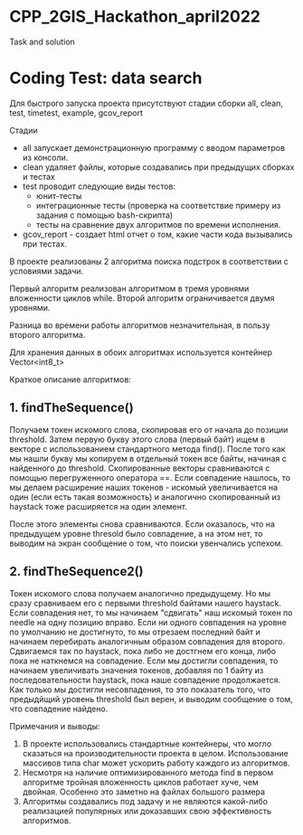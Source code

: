 # CPP_2GIS_Hackathon_april2022
Task and solution
# Coding Test: data search

Для быстрого запуска проекта присутствуют стадии сборки all, clean, test, timetest, example, gcov_report

Стадии
- all запускает демонстрационную программу с вводом параметров из консоли.
- clean удаляет файлы, которые создавались при предыдущих сборках и тестах
- test проводит следующие виды тестов:
  - юнит-тесты
  - интеграционные тесты (проверка на соответствие примеру из задания с помощью bash-скрипта)
  - тесты на сравнение двух алгоритмов по времени исполнения.
- gcov_report - создает html отчет о том, какие части кода вызывались при тестах.


В проекте реализованы 2 алгоритма поиска подстрок в соответствии с условиями задачи.

Первый алгоритм реализован алгоритмом в тремя уровнями вложенности циклов while.
Второй алгоритм ограничивается двумя уровнями.

Разница во времени работы алгоритмов незначительная, в пользу второго алгоритма.

Для хранения данных в обоих алгоритмах используется контейнер Vector<int8_t>

Краткое описание алгоритмов:

## 1.  findTheSequence()

Получаем токен искомого слова, скопировав его от начала до позиции threshold. Затем первую букву этого слова (первый байт) ищем в векторе с использованием стандартного метода find(). После того как мы нашли букву мы копируем в отдельный токен все байты, начиная с найденного до threshold.
Скопированные векторы сравниваются с помощью перегруженного оператора ==. Если совпадение нашлось, то мы делаем расширение наших токенов - искомый увеличивается на один (если есть такая возможность) и аналогично скопированный из haystack тоже расширяется на один элемент.

После этого элементы снова сравниваются. Если оказалось, что на предыдущем уровне thresold было совпадение, а на этом нет, то выводим на экран сообщение о том, что поиски увенчались успехом.

## 2.  findTheSequence2()

Токен искомого слова получаем аналогично предыдущему. Но мы сразу сравниваем его с первыми threshold байтами нашего haystack. Если совпадения нет, то мы начинаем "сдвигать" наш искомый токен по needle на одну позицию вправо. Если ни одного совпадения на уровне по умолчанию не достигнуто, то мы отрезаем последний байт и начинаем перебирать аналогичным образом совпадения для второго.
Сдвигаемся так по haystack, пока либо не достгнем его конца, либо пока не наткнемся на совпадение. Если мы достигли совпадения, то начинаем увеличивать значения токенов, добавляя по 1 байту из последовательности haystack, пока наше совпадение продолжается. Как только мы достигли несовпадения, то это показатель того, что предыдйщий уровень threshold был верен, и выводим сообщение о том, что совпадение найдено.

Примечания и выводы:
1. В проекте использовались стандартные контейнеры, что могло сказаться на производительности проекта в целом. Использование массивов типа char может ускорить работу каждого из алгоритмов.
2. Несмотря на наличие оптимизированного метода find  в первом алгоритме тройная вложенность циклов работает хуче, чем двойная. Особенно это заметно на файлах большого размера
3. Алгоритмы создавались под задачу и не являются какой-либо реализацией популярных или доказавших свою эффективность алгоритмов.
